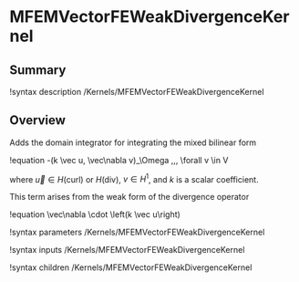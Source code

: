 # MFEMVectorFEWeakDivergenceKernel

## Summary

!syntax description /Kernels/MFEMVectorFEWeakDivergenceKernel

## Overview

Adds the domain integrator for integrating the mixed bilinear form

!equation
-(k \vec u, \vec\nabla v)_\Omega \,\,\, \forall v \in V

where $\vec u \in H(\mathrm{curl})$ or $H(\mathrm{div})$, $v \in H^1$, and $k$ is a scalar
coefficient.

This term arises from the weak form of the divergence operator

!equation
\vec\nabla \cdot \left(k \vec u\right)

!syntax parameters /Kernels/MFEMVectorFEWeakDivergenceKernel

!syntax inputs /Kernels/MFEMVectorFEWeakDivergenceKernel

!syntax children /Kernels/MFEMVectorFEWeakDivergenceKernel
